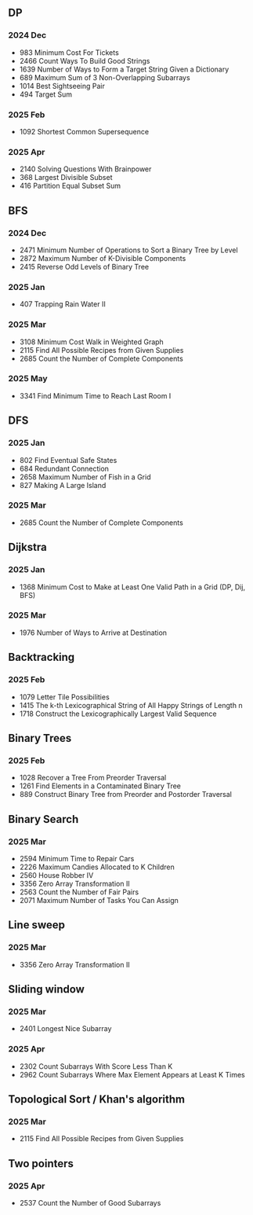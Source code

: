 ## DP
### 2024 Dec
- 983 Minimum Cost For Tickets
- 2466 Count Ways To Build Good Strings
- 1639 Number of Ways to Form a Target String Given a Dictionary
- 689 Maximum Sum of 3 Non-Overlapping Subarrays
- 1014 Best Sightseeing Pair
- 494 Target Sum
### 2025 Feb
- 1092 Shortest Common Supersequence
### 2025 Apr
- 2140 Solving Questions With Brainpower
- 368 Largest Divisible Subset
- 416 Partition Equal Subset Sum

## BFS
### 2024 Dec
- 2471 Minimum Number of Operations to Sort a Binary Tree by Level
- 2872 Maximum Number of K-Divisible Components
- 2415 Reverse Odd Levels of Binary Tree  
### 2025 Jan
- 407 Trapping Rain Water II
### 2025 Mar
- 3108 Minimum Cost Walk in Weighted Graph
- 2115 Find All Possible Recipes from Given Supplies
- 2685 Count the Number of Complete Components
### 2025 May
- 3341 Find Minimum Time to Reach Last Room I

## DFS
### 2025 Jan
- 802 Find Eventual Safe States
- 684 Redundant Connection
- 2658 Maximum Number of Fish in a Grid
- 827 Making A Large Island
### 2025 Mar
- 2685 Count the Number of Complete Components

## Dijkstra
### 2025 Jan
- 1368 Minimum Cost to Make at Least One Valid Path in a Grid (DP, Dij, BFS)  
### 2025 Mar
- 1976 Number of Ways to Arrive at Destination

## Backtracking
### 2025 Feb
- 1079 Letter Tile Possibilities
- 1415 The k-th Lexicographical String of All Happy Strings of Length n
- 1718 Construct the Lexicographically Largest Valid Sequence  

## Binary Trees
### 2025 Feb
- 1028 Recover a Tree From Preorder Traversal
- 1261 Find Elements in a Contaminated Binary Tree
- 889 Construct Binary Tree from Preorder and Postorder Traversal

## Binary Search
### 2025 Mar
- 2594 Minimum Time to Repair Cars
- 2226 Maximum Candies Allocated to K Children
- 2560 House Robber IV
- 3356 Zero Array Transformation II
- 2563 Count the Number of Fair Pairs
- 2071 Maximum Number of Tasks You Can Assign

## Line sweep
### 2025 Mar
- 3356 Zero Array Transformation II

## Sliding window
### 2025 Mar
- 2401 Longest Nice Subarray
### 2025 Apr
- 2302 Count Subarrays With Score Less Than K
- 2962 Count Subarrays Where Max Element Appears at Least K Times

## Topological Sort / Khan's algorithm
### 2025 Mar
- 2115 Find All Possible Recipes from Given Supplies

## Two pointers
### 2025 Apr
- 2537 Count the Number of Good Subarrays
